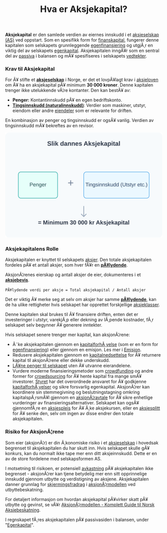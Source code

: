 ﻿---
title: "Hva er Aksjekapital?"
meta_title: "Hva er Aksjekapital?"
meta_description: '**Aksjekapital** er den samlede verdien av eiernes innskudd i et [aksjeselskap (AS)](/blogs/regnskap/hva-er-et-aksjeselskap "Hva er et Aksjeselskap? Komplett Gu...'
slug: hva-er-aksjekapital
type: blog
layout: pages/single
---

**Aksjekapital** er den samlede verdien av eiernes innskudd i et [aksjeselskap (AS)](/blogs/regnskap/hva-er-et-aksjeselskap "Hva er et Aksjeselskap? Komplett Guide til Selskapsformen") ved oppstart. Som en spesifikk form for [finanskapital](/blogs/regnskap/hva-er-finanskapital "Hva er Finanskapital? Definisjon, Typer og Betydning i Regnskap"), fungerer denne kapitalen som selskapets grunnleggende [egenfinansiering](/blogs/regnskap/hva-er-egenfinansiering "Hva er Egenfinansiering? Komplett Guide til Egenkapitalfinansiering") og utgjÃ¸r en viktig del av selskapets [egenkapital](/blogs/regnskap/hva-er-egenkapital "Hva er Egenkapital? Komplett Guide til Egenkapital i Regnskap"). Aksjekapitalen inngÃ¥r som en sentral del av [passiva](/blogs/regnskap/hva-er-passiva "Hva er Passiva? En Guide til Gjeld og Egenkapital i Regnskap") i balansen og mÃ¥ spesifiseres i selskapets [vedtekter](/blogs/regnskap/hva-er-vedtekter-for-aksjeselskap "Hva er Vedtekter for Aksjeselskap? Krav og Innhold").

### Krav til Aksjekapital

For Ã¥ stifte et **[aksjeselskap](/blogs/regnskap/hva-er-et-aksjeselskap "Hva er et Aksjeselskap? Komplett Guide til Selskapsformen")** i Norge, er det et lovpÃ¥lagt krav i [aksjeloven](/blogs/regnskap/hva-er-aksjeloven "Hva er Aksjeloven? Regler for Aksjeselskaper i Norge") om Ã¥ ha en aksjekapital pÃ¥ minimum **30 000 kroner**. Denne kapitalen trenger ikke utelukkende vÃ¦re kontanter. Den kan bestÃ¥ av:

*   **Penger:** Kontantinnskudd pÃ¥ en egen bedriftskonto.
*   **[Tingsinnskudd (naturalinnskudd)](/blogs/regnskap/tingsinnskudd "Hva er Tingsinnskudd? Guide til apportinnskudd og naturalinnskudd")**: Verdier som maskiner, utstyr, eiendom eller andre [eiendeler](/blogs/regnskap/hva-er-aktiva "Hva er Aktiva? En Komplett Guide til Eiendeler i Regnskap") som er relevante for driften.

En kombinasjon av penger og tingsinnskudd er ogsÃ¥ vanlig. Verdien av tingsinnskudd mÃ¥ bekreftes av en revisor.

![Illustrasjon som viser at penger og eiendeler utgjÃ¸r aksjekapitalen](aksjekapital-components.svg)

### Aksjekapitalens Rolle

Aksjekapitalen er knyttet til selskapets [aksjer](/blogs/regnskap/hva-er-en-aksje "Hva er en Aksje? En Enkel Forklaring"). Den totale aksjekapitalen fordeles pÃ¥ et antall aksjer, som hver fÃ¥r en **[pÃ¥lydende](/blogs/regnskap/palydende "Hva er PÃ¥lydende? Guide til pÃ¥lydende verdi per aksje")**.

AksjonÃ¦renes eierskap og antall aksjer de eier, dokumenteres i et [**aksjebevis**](/blogs/regnskap/hva-er-et-aksjebevis "Hva er et Aksjebevis? En Komplett Guide").

`PÃ¥lydende verdi per aksje = Total aksjekapital / Antall aksjer`

Det er viktig Ã¥ merke seg at selv om aksjer har samme **[pÃ¥lydende](/blogs/regnskap/palydende "Hva er PÃ¥lydende? Guide til pÃ¥lydende verdi per aksje")**, kan de ha ulike rettigheter hvis selskapet har opprettet forskjellige [aksjeklasser](/blogs/regnskap/hva-er-aksjeklasser "Hva er Aksjeklasser? A-aksjer og B-aksjer Forklart").

Denne kapitalen skal brukes til Ã¥ finansiere driften, enten det er investeringer i utstyr, varekjÃ¸p eller dekning av lÃ¸pende kostnader, fÃ¸r selskapet selv begynner Ã¥ generere inntekter.

Hvis selskapet senere trenger mer kapital, kan aksjonÃ¦rene:

* Ã˜ke aksjekapitalen gjennom en [kapitalforhÃ¸yelse](/blogs/regnskap/kapitalforhoyelse "KapitalforhÃ¸yelse: Metoder og RegnskapsfÃ¸ring") (som er en form for [egenfinansiering](/blogs/regnskap/hva-er-egenfinansiering "Hva er Egenfinansiering? Komplett Guide til Egenkapitalfinansiering")) eller gjennom en emisjon. Les mer i [Emisjon](/blogs/regnskap/emisjon "Hva er Emisjon? En komplett guide til kapitalforhÃ¸yelse og aksjeutstedelse").
* Redusere aksjekapitalen gjennom en [kapitalnedsettelse](/blogs/regnskap/kapitalnedsettelse "Kapitalnedsettelse: Metoder og RegnskapsfÃ¸ring") for Ã¥ returnere kapital til aksjonÃ¦rene eller dekke underskudd.
* [LÃ¥ne penger til selskapet](/blogs/regnskap/hva-er-aksjonaerlan-til-as "Hva er AksjonÃ¦rlÃ¥n til AS? Finansiering, Skatt og Praktiske RÃ¥d") uten Ã¥ utvanne eierandelene.
* Vurdere moderne finansieringsmetoder som [crowdfunding](/blogs/regnskap/hva-er-crowdfunding "Hva er Crowdfunding i Regnskap? RegnskapsfÃ¸ring, Skatt og Juridiske Krav") og andre former for [crowdsourcing](/blogs/regnskap/hva-er-crowdsourcing "Hva er Crowdsourcing i Regnskap? Fordeler, Utfordringer og Praktisk Anvendelse") for Ã¥ hente kapital fra mange smÃ¥ investorer.
[Styret](/blogs/regnskap/hva-er-styre "Hva er Styre? Ansvar, Rolle og Oppgaver i Aksjeselskap") har det overordnede ansvaret for Ã¥ godkjenne [kapitalforhÃ¸yelser](/blogs/regnskap/kapitalforhoyelse "KapitalforhÃ¸yelse: Metoder og RegnskapsfÃ¸ring") og sikre forsvarlig egenkapital. AksjonÃ¦rer kan koordinere sin stemmegivning og beslutningstagning omkring kapitalspÃ¸rsmÃ¥l gjennom en [aksjonÃ¦ravtale](/blogs/regnskap/aksjonaeravtale "Hva er en AksjonÃ¦ravtale? En Omfattende Guide til AksjonÃ¦ravtaler i Norge") for Ã¥ sikre enhetlige vurderinger av finansieringsalternativer. Selskapet kan ogsÃ¥ gjennomfÃ¸re en [aksjespleis](/blogs/regnskap/hva-er-aksjespleis "Hva er Aksjespleis? En Detaljert Guide") for Ã¥ Ã¸ke aksjekursen, eller en [aksjesplitt](/blogs/regnskap/hva-er-aksjesplitt "Hva er en Aksjesplitt? En Komplett Guide") for Ã¥ senke den, selv om ingen av disse endrer den totale aksjekapitalen.

### Risiko for AksjonÃ¦rene

Som eier (aksjonÃ¦r) er din Ã¸konomiske risiko i et [aksjeselskap](/blogs/regnskap/hva-er-et-aksjeselskap "Hva er et Aksjeselskap? Komplett Guide til Selskapsformen") i hovedsak begrenset til aksjekapitalen du har skutt inn. Hvis selskapet skulle gÃ¥ konkurs, kan du normalt ikke tape mer enn ditt aksjeinnskudd. Dette er en av de store fordelene med selskapsformen AS.

I motsetning til risikoen, er potensiell [avkastning](/blogs/regnskap/hva-er-avkastning "Hva er Avkastning? Komplett Guide til Investeringsavkastning og Beregning") pÃ¥ aksjekapitalen ikke begrenset - aksjonÃ¦rer kan tjene betydelig mer enn sitt opprinnelige innskudd gjennom utbytte og verdistigning av aksjene. Aksjekapitalen danner grunnlag for [skjermingsfradrag](/blogs/regnskap/hva-er-skjermingsfradrag "Hva er Skjermingsfradrag? Skattefradrag for Alternativkostnad ved Aksjeinvestering") i [aksjonÃ¦rmodellen](/blogs/regnskap/aksjonaermodellen "AksjonÃ¦rmodellen: Skattemodell for Utbytte og Gevinst") ved utbyttebeskatning.

For detaljert informasjon om hvordan aksjekapital pÃ¥virker skatt pÃ¥ utbytte og gevinst, se vÃ¥r [AksjonÃ¦rmodellen - Komplett Guide til Norsk Aksjebeskatning](/blogs/regnskap/aksjonaermodellen-guide "AksjonÃ¦rmodellen - Komplett Guide til Norsk Aksjebeskatning").

I regnskapet fÃ¸res aksjekapitalen pÃ¥ passivasiden i balansen, under "[Egenkapital](/blogs/regnskap/hva-er-egenkapital "Hva er Egenkapital? Komplett Guide til Egenkapital i Regnskap")".







